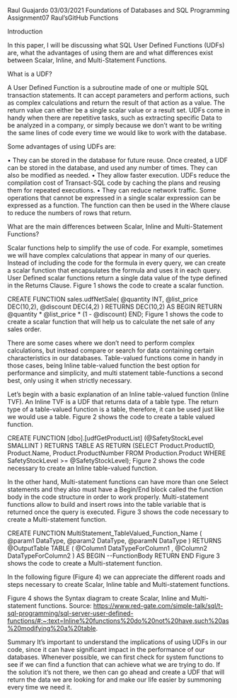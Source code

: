 Raul Guajardo
03/03/2021
Foundations of Databases and SQL Programming
Assignment07
Raul’sGitHub
Functions

Introduction

In this paper, I will be discussing what SQL User Defined Functions (UDFs) are, what the advantages of using them are and what differences exist between Scalar, Inline, and Multi-Statement Functions.

What is a UDF?

A User Defined Function is a subroutine made of one or multiple SQL transaction statements. It can accept parameters and perform actions, such as complex calculations and return the result of that action as a value. The return value can either be a single scalar value or a result set.
UDFs come in handy when there are repetitive tasks, such as extracting specific Data to be analyzed in a company, or simply because we don’t want to be writing the same lines of code every time we would like to work with the database.

Some advantages of using UDFs are:

•	They can be stored in the database for future reuse.
Once created, a UDF can be stored in the database, and used any number of times. They can also be modified as needed.
•	They allow faster execution.
UDFs reduce the compilation cost of Transact-SQL code by caching the plans and reusing them for repeated executions.
•	They can reduce network traffic.
Some operations that cannot be expressed in a single scalar expression can be expressed as a function. The function can then be used in the Where clause to reduce the numbers of rows that return.


What are the main differences between Scalar, Inline and Multi-Statement Functions?

Scalar functions help to simplify the use of code. For example, sometimes we will have complex calculations that appear in many of our queries. Instead of including the code for the formula in every query, we can create a scalar function that encapsulates the formula and uses it in each query.
User Defined scalar functions return a single data value of the type defined in the Returns Clause. Figure 1 shows the code to create a scalar function.

CREATE FUNCTION sales.udfNetSale(
    @quantity INT,
    @list_price DEC(10,2),
    @discount DEC(4,2)
)
RETURNS DEC(10,2)
AS 
BEGIN
    RETURN @quantity * @list_price * (1 - @discount)
END;
Figure 1 shows the code to create a scalar function that will help us to calculate the net sale of any sales order.


There are some cases where we don’t need to perform complex calculations, but instead compare or search for data containing certain characteristics in our databases. Table-valued functions come in handy in those cases, being Inline table-valued function the best option for performance and simplicity, and multi statement table-functions a second best, only using it when strictly necessary.

Let’s begin with a basic explanation of an Inline table-valued function (Inline TVF). An Inline TVF is a UDF that returns data of a table type. The return type of a table-valued function is a table, therefore, it can be used just like we would use a table. Figure 2 shows the code to create a table valued function.








CREATE FUNCTION [dbo].[udfGetProductList]
(@SafetyStockLevel SMALLINT
)
RETURNS TABLE
AS
RETURN
(SELECT Product.ProductID, 
        Product.Name, 
        Product.ProductNumber
FROM Production.Product
WHERE SafetyStockLevel >= @SafetyStockLevel);
Figure 2 shows the code necessary to create an Inline table-valued function.

In the other hand, Multi-statement functions can have more than one Select statements and they also must have a Begin/End block called the function body in the code structure in order to work properly. Multi-statement functions allow to build and insert rows into the table variable that is returned once the query is executed. Figure 3 shows the code necessary to create a Multi-statement function.

CREATE FUNCTION MultiStatement_TableValued_Function_Name
(
        @param1 DataType,
        @param2 DataType,
        @paramN DataType 
)
RETURNS 
@OutputTable TABLE
(
        @Column1 DataTypeForColumn1 ,
        @Column2 DataTypeForColumn2
)
AS
BEGIN
  --FunctionBody
RETURN
END
Figure 3 shows the code to create a Multi-statement function.

In the following figure (Figure 4) we can appreciate the different roads and steps necessary to create Scalar, Inline table and Multi-statement functions.

 
Figure 4 shows the Syntax diagram to create Scalar, Inline and Multi-statement functions. Source:
https://www.red-gate.com/simple-talk/sql/t-sql-programming/sql-server-user-defined-functions/#:~:text=Inline%20functions%20do%20not%20have,such%20as%20modifying%20a%20table.

Summary
It’s important to understand the implications of using UDFs in our code, since it can have significant impact in the performance of our databases. Whenever possible, we can first check for system functions to see if we can find a function that can achieve what we are trying to do. If the solution it’s not there, we then can go ahead and create a UDF that will return the data we are looking for and make our life easier by summoning every time we need it.

